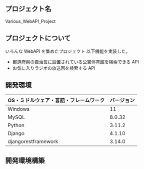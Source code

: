 ## プロジェクト名

Various_WebAPI_Project

## プロジェクトについて

いろんな WebAPI を集めたプロジェクト
以下機能を実装した。

- 都道府県の自治毎に設置されている公営体育館を検索できる API
- お気に入りラジオの放送回を検索する API

## 開発環境

| OS・ミドルウェア・言語・フレームワーク | バージョン |
| -------------------------------------- | ---------- |
| Windows                                | 11         |
| MySQL                                  | 8.0.32     |
| Python                                 | 3.11.2     |
| Django                                 | 4.1.10     |
| djangorestframework                    | 3.14.0     |

## 開発環境構築
